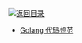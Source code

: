 [![返回目录](https://parg.co/UGo)](https://parg.co/b4z) 
 
 


 


 


 




- [Golang 代码规范](https://sheepbao.github.io/post/golang_code_specification/)